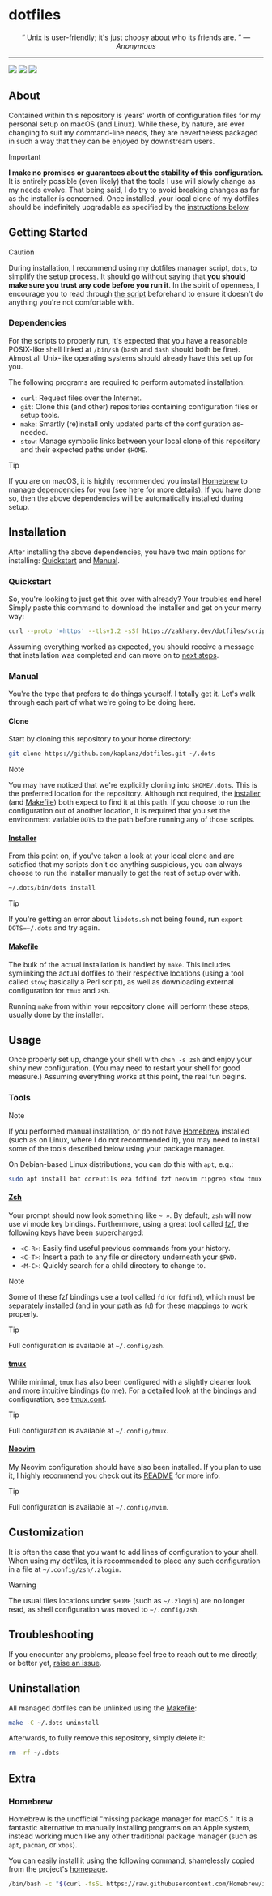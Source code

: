 # dotfiles

<p align="center">
  <q>
    Unix is user-friendly; it's just choosy about who its friends are.
  </q>
  &mdash;
  <i>
    Anonymous
  </i>
</p>

---

[![][issues.badge]][issues.hyper]
[![][pulls.badge]][pulls.hyper]
[![][works.badge]][works.hyper]

## About

Contained within this repository is years' worth of configuration files for my
personal setup on macOS (and Linux). While these, by nature, are ever changing
to suit my command-line needs, they are nevertheless packaged in such a way that
they can be enjoyed by downstream users.

> [!IMPORTANT]
>
> **I make no promises or guarantees about the stability of this
> configuration.** It is entirely possible (even likely) that the tools I use
> will slowly change as my needs evolve. That being said, I do try to avoid
> breaking changes as far as the installer is concerned. Once installed, your
> local clone of my dotfiles should be indefinitely upgradable as specified by
> the [instructions below](#installation).

## Getting Started

> [!CAUTION]
>
> During installation, I recommend using my dotfiles manager script, `dots`, to
> simplify the setup process. It should go without saying that **you should make
> sure you trust any code before you run it**. In the spirit of openness, I
> encourage you to read through [the script][dots] beforehand to ensure it
> doesn't do anything you're not comfortable with.

### Dependencies

For the scripts to properly run, it's expected that you have a reasonable
POSIX-like shell linked at `/bin/sh` (`bash` and `dash` should both be fine).
Almost all Unix-like operating systems should already have this set up for you.

The following programs are required to perform automated installation:

- `curl`: Request files over the Internet.
- `git`:  Clone this (and other) repositories containing configuration files or
          setup tools.
- `make`: Smartly (re)install only updated parts of the configuration as-needed.
- `stow`: Manage symbolic links between your local clone of this repository and
          their expected paths under `$HOME`.

> [!TIP]
>
> If you are on macOS, it is highly recommended you install [Homebrew][brew] to
> manage [dependencies][brewfile] for you (see [here](#homebrew) for more
> details). If you have done so, then the above dependencies will be
> automatically installed during setup.

## Installation

After installing the above dependencies, you have two main options for
installing: [Quickstart](#quickstart) and [Manual](#manual).

### Quickstart

So, you're looking to just get this over with already? Your troubles end here!
Simply paste this command to download the installer and get on your merry way:

```sh
curl --proto '=https' --tlsv1.2 -sSf https://zakhary.dev/dotfiles/script/install | sh
```

Assuming everything worked as expected, you should receive a message that
installation was completed and can move on to [next steps](#usage).

### Manual

You're the type that prefers to do things yourself. I totally get it. Let's walk
through each part of what we're going to be doing here.

#### Clone

Start by cloning this repository to your home directory:

```sh
git clone https://github.com/kaplanz/dotfiles.git ~/.dots
```

> [!NOTE]
>
> You may have noticed that we're explicitly cloning into `$HOME/.dots`. This is
> the preferred location for the repository. Although not required, the
> [installer][dots] (and [Makefile]) both expect to find it at this path. If you
> choose to run the configuration out of another location, it is required that
> you set the environment variable `DOTS` to the path before running any of
> those scripts.

#### [Installer][dots]

From this point on, if you've taken a look at your local clone and are satisfied
that my scripts don't do anything suspicious, you can always choose to run the
installer manually to get the rest of setup over with.

```sh
~/.dots/bin/dots install
```

> [!TIP]
>
> If you're getting an error about `libdots.sh` not being found, run `export
> DOTS=~/.dots` and try again.

#### [Makefile]

The bulk of the actual installation is handled by `make`. This includes
symlinking the actual dotfiles to their respective locations (using a tool
called `stow`; basically a Perl script), as well as downloading external
configuration for `tmux` and `zsh`.

Running `make` from within your repository clone will perform these steps,
usually done by the installer.

## Usage

Once properly set up, change your shell with `chsh -s zsh` and enjoy your shiny
new configuration. (You may need to restart your shell for good measure.)
Assuming everything works at this point, the real fun begins.

### Tools

> [!NOTE]
>
> If you performed manual installation, or do not have [Homebrew](#homebrew)
> installed (such as on Linux, where I do not recommended it), you may need to
> install some of the tools described below using your package manager.
>
> On Debian-based Linux distributions, you can do this with `apt`, e.g.:
>
> ```sh
> sudo apt install bat coreutils eza fdfind fzf neovim ripgrep stow tmux zsh
> ```

#### [Zsh]

Your prompt should now look something like `~ »`. By default, `zsh` will now use
vi mode key bindings. Furthermore, using a great tool called [fzf], the
following keys have been supercharged:

- `<C-R>`: Easily find useful previous commands from your history.
- `<C-T>`: Insert a path to any file or directory underneath your `$PWD`.
- `<M-C>`: Quickly search for a child directory to change to.

> [!NOTE]
>
> Some of these fzf bindings use a tool called `fd` (or `fdfind`), which must be
> separately installed (and in your path as `fd`) for these mappings to work
> properly.

> [!TIP]
>
> Full configuration is available at `~/.config/zsh`.

#### [tmux]

While minimal, `tmux` has also been configured with a slightly cleaner look and
more intuitive bindings (to me). For a detailed look at the bindings and
configuration, see [tmux.conf].

> [!TIP]
>
> Full configuration is available at `~/.config/tmux`.

#### [Neovim]

My Neovim configuration should have also been installed. If you plan to use it,
I highly recommend you check out its [README][nvim] for more info.

> [!TIP]
>
> Full configuration is available at `~/.config/nvim`.

## Customization

It is often the case that you want to add lines of configuration to your shell.
When using my dotfiles, it is recommended to place any such configuration in a
file at `~/.config/zsh/.zlogin`.

> [!WARNING]
>
> The usual files locations under `$HOME` (such as `~/.zlogin`) are no longer
> read, as shell configuration was moved to `~/.config/zsh`.

## Troubleshooting

If you encounter any problems, please feel free to reach out to me directly, or
better yet, [raise an issue][issue].

## Uninstallation

All managed dotfiles can be unlinked using the [Makefile]:

```sh
make -C ~/.dots uninstall
```

Afterwards, to fully remove this repository, simply delete it:

```sh
rm -rf ~/.dots
```

## Extra

### Homebrew

Homebrew is the unofficial "missing package manager for macOS." It is a
fantastic alternative to manually installing programs on an Apple system,
instead working much like any other traditional package manager (such as `apt`,
`pacman`, or `xbps`).

You can easily install it using the following command, shamelessly copied from
the project's [homepage][brew].

```sh
/bin/bash -c "$(curl -fsSL https://raw.githubusercontent.com/Homebrew/install/HEAD/install.sh)"
```

<!-- Reference-style links -->
[brew]:      https://brew.sh
[brewfile]:  ./Brewfile
[dots]:      ./script/dots
[eza]:       https://github.com/eza-community/eza
[fdfind]:    https://github.com/sharkdp/fd
[fzf]:       https://github.com/junegunn/fzf
[issue]:     /../../issues/new/choose
[makefile]:  ./Makefile
[neovim]:    https://neovim.io
[nvim]:      https://git.zakhary.dev/nvim
[tmux.conf]: ./apps/tmux/tmux.conf
[tmux]:      https://github.com/tmux/tmux/wiki
[zsh]:       https://www.zsh.org/

<!-- Reference-style badges -->
[issues.badge]: https://img.shields.io/github/issues-raw/kaplanz/dotfiles
[issues.hyper]: /../../issues
[pulls.badge]:  https://img.shields.io/github/issues-pr/kaplanz/dotfiles
[pulls.hyper]:  /../../pulls
[works.badge]:  https://shields.io/badge/works-on_my_machine-blue
[works.hyper]:  http://localhost:8080
